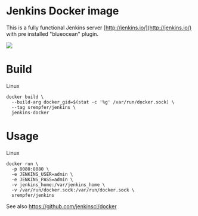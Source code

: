 # Jenkins Docker image

This is a fully functional Jenkins server 
[http://jenkins.io/](http://jenkins.io/) with pre installed "blueocean" plugin.

<img src="http://jenkins-ci.org/sites/default/files/jenkins_logo.png"/>

# Build

Linux
```
docker build \
  --build-arg docker_gid=$(stat -c '%g' /var/run/docker.sock) \
  --tag srempfer/jenkins \
  jenkins-docker
```

# Usage

Linux
```
docker run \
  -p 8080:8080 \
  -e JENKINS_USER=admin \
  -e JENKINS_PASS=admin \
  -v jenkins_home:/var/jenkins_home \
  -v /var/run/docker.sock:/var/run/docker.sock \
  srempfer/jenkins
```

See also https://github.com/jenkinsci/docker
